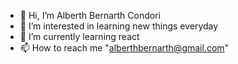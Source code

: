 - 👋 Hi, I’m Alberth Bernarth Condori
- 👀 I’m interested in learning new things everyday
- 🌱 I’m currently learning react
- 📫 How to reach me "alberthbernarth@gmail.com"

<!---
bernarth/bernarth is a ✨ special ✨ repository because its `README.md` (this file) appears on your GitHub profile.
You can click the Preview link to take a look at your changes.
--->
